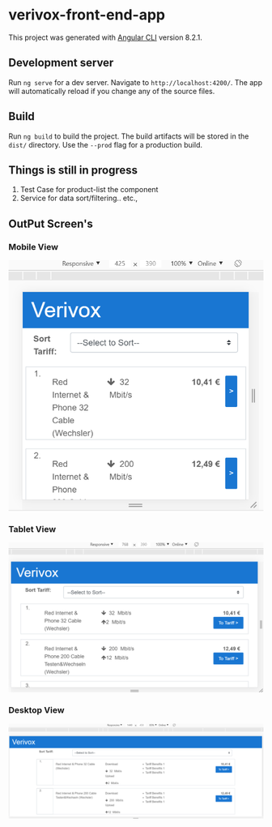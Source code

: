 # verivox-front-end-app

This project was generated with [Angular CLI](https://github.com/angular/angular-cli) version 8.2.1.

## Development server

Run `ng serve` for a dev server. Navigate to `http://localhost:4200/`. The app will automatically reload if you change any of the source files.

## Build

Run `ng build` to build the project. The build artifacts will be stored in the `dist/` directory. Use the `--prod` flag for a production build.

## Things is still in progress
 1) Test Case for product-list the component
 2) Service for data sort/filtering.. etc.,


## OutPut Screen's

### Mobile View
![Image of product list - Mobile view](https://github.com/khanshamim/verivox-front-end-app/blob/master/src/output/mobile_screen.PNG)

### Tablet View
![Image of product list - Tablet view](https://github.com/khanshamim/verivox-front-end-app/blob/master/src/output/Tablet_screen.PNG)

### Desktop View
![Image of product list - Desktop view](https://github.com/khanshamim/verivox-front-end-app/blob/master/src/output/large_screen.PNG)

